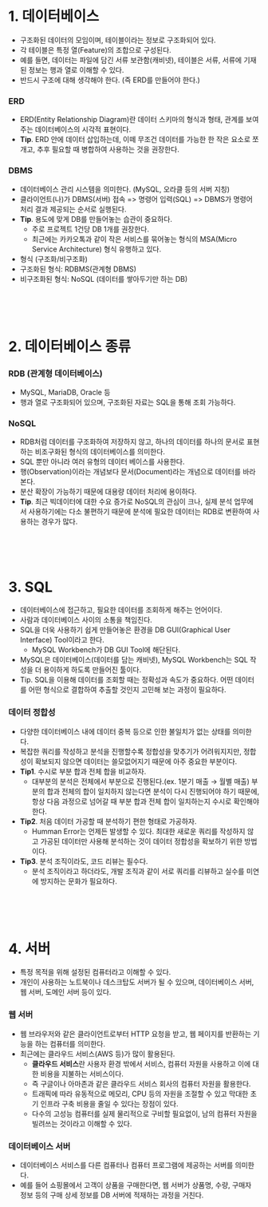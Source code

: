 # 1. 데이터베이스
- 구조화된 데이터의 모임이며, 테이블이라는 정보로 구조화되어 있다.
- 각 테이블은 특정 열(Feature)의 조합으로 구성된다.
- 예를 들면, 데이터는 파일에 담긴 서류 보관함(캐비넷), 테이블은 서류, 서류에 기재된 정보는 행과 열로 이해할 수 있다.
- 반드시 구조에 대해 생각해야 한다. (즉 ERD를 만들어야 한다.)
### ERD
- ERD(Entity Relationship Diagram)란 데이터 스키마의 형식과 형태, 관계를 보여주는 데이터베이스의 시각적 표현이다.
- **Tip**. ERD 안에 데이터 삽입하는데, 이떼 무조건 데이터를 가능한 한 작은 요소로 쪼개고, 추후 필요할 때 병합하여 사용하는 것을 권장한다.
### DBMS
- 데이터베이스 관리 시스템을 의미한다. (MySQL, 오라클 등의 서버 지칭)
- 클라이언트(나)가 DBMS(서버) 접속 => 명령어 입력(SQL) => DBMS가 명령어 처리 결과 제공되는 순서로 실행된다.
- **Tip**. 용도에 맞게 DB를 만들어놓는 습관이 중요하다.
  - 주로 프로젝트 1건당 DB 1개를 권장한다.
  - 최근에는 카카오톡과 같이 작은 서비스를 묶어놓는 형식의 MSA(Micro Service Architecture) 형식 유행하고 있다.
- 형식 (구조화/비구조화)
- 구조화된 형식: RDBMS(관계형 DBMS)
- 비구조화된 형식: NoSQL (데이터를 쌓아두기만 하는 DB)

<br>
<br>
<br>

# 2. 데이터베이스 종류
### RDB (관계형 데이터베이스)
- MySQL, MariaDB, Oracle 등
- 행과 열로 구조화되어 있으며, 구조화된 자료는 SQL을 통해 조회 가능하다.

### NoSQL
- RDB처럼 데이터를 구조화하여 저장하지 않고, 하나의 데이터를 하나의 문서로 표현하는 비조구화된 형식의 데이터베이스를 의미한다.
- SQL 뿐만 아니라 여러 유형의 데이터 베이스를 사용한다.
- 행(Observation)이라는 개념보다 문서(Document)라는 개념으로 데이터를 바라본다.
- 분산 확장이 가능하기 때문에 대용량 데이터 처리에 용이하다.
- **Tip**. 최근 빅데이터에 대한 수요 증가로 NoSQL의 관심이 크나, 실제 분석 업무에서 사용하기에는 다소 불편하기 때문에 분석에 필요한 데이터는 RDB로 변환하여 사용하는 경우가 많다.

<br>
<br>
<br>

# 3. SQL
- 데이터베이스에 접근하고, 필요한 데이터를 조회하게 해주는 언어이다.
- 사람과 데이터베이스 사이의 소통을 책임진다.
- SQL을 더욱 사용하기 쉽게 만들어놓은 환경을 DB GUI(Graphical User Interface) Tool이라고 한다.
  - MySQL Workbench가 DB GUI Tool에 해단된다.
- MySQL은 데이터베이스(데이터를 담는 캐비넷), MySQL Workbench는 SQL 작성을 더 용이하게 하도록 만들어진 툴이다.
- Tip. SQL을 이용해 데이터를 조회할 때는 정확성과 속도가 중요하다. 어떤 데이터를 어떤 형식으로 결합하여 추출할 것인지 고민해 보는 과정이 필요하다.

### 데이터 정합성
- 다양한 데이터베이스 내에 데이터 중복 등으로 인한 불일치가 없는 상태를 의미한다.
- 복잡한 쿼리를 작성하고 분석을 진행할수록 정합성을 맞추기가 어려워지지만, 정합성이 확보되지 않으면 데이터는 쓸모없어지기 때문에 아주 중요한 부분이다.
- **Tip1**. 수시로 부분 합과 전체 합을 비교하자.
  - 대부분의 분석은 전체에서 부분으로 진행된다.(ex. 1분기 매출 → 월별 매출) 부분의 합과 전체의 합이 일치하지 않는다면 분석이 다시 진행되어야 하기 때문에, 항상 다음 과정으로 넘어갈 때 부분 합과 전체 합이 일치하는지 수시로 확인해야 한다.
- **Tip2**. 처음 데이터 가공할 때 분석하기 편한 형태로 가공하자.
  - Humman Error는 언제든 발생할 수 있다. 최대한 새로운 쿼리를 작성하지 않고 가공된 데이터만 사용해 분석하는 것이 데이터 정합성을 확보하기 위한 방법이다.
- **Tip3**. 분석 조직이라도, 코드 리뷰는 필수다.
  - 분석 조직이라고 하더라도, 개발 조직과 같이 서로 쿼리를 리뷰하고 실수를 미연에 방지하는 문화가 필요하다.

<br>
<br>
<br>

# 4. 서버
- 특정 목적을 위해 설정된 컴퓨터라고 이해할 수 있다.
- 개인이 사용하는 노트북이나 데스크탑도 서버가 될 수 있으며, 데이터베이스 서버, 웹 서버, 도메인 서버 등이 있다.

### 웹 서버
- 웹 브라우저와 같은 클라이언트로부터 HTTP 요청을 받고, 웹 페이지를 반환하는 기능을 하는 컴퓨터를 의미한다.
- 최근에는 클라우드 서비스(AWS 등)가 많이 활용된다.
  - **클라우드 서비스**란 사용자 환경 밖에서 서비스, 컴퓨터 자원을 사용하고 이에 대한 비용을 지불하는 서비스이다.
  - 즉 구글이나 아마존과 같은 클라우드 서비스 회사의 컴퓨터 자원을 활용한다.
  - 트래픽에 따라 유동적으로 메모리, CPU 등의 자원을 조절할 수 있고 막대한 초기 인프라 구축 비용을 줄일 수 있다는 장점이 있다.
  - 다수의 고성능 컴퓨터를 실제 물리적으로 구비할 필요없이, 남의 컴퓨터 자원을 빌려쓰는 것이라고 이해할 수 있다.

### 데이터베이스 서버
- 데이터베이스 서비스를 다른 컴퓨터나 컴퓨터 프로그램에 제공하는 서버를 의미한다. 
- 예를 들어 쇼핑몰에서 고객이 상품을 구매한다면, 웹 서버가 상품명, 수량, 구매자 정보 등의 구매 상세 정보를 DB 서버에 적재하는 과정을 거친다.